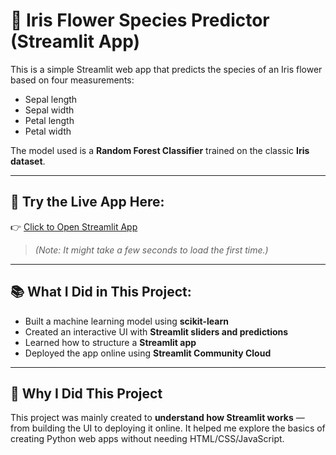 # 🌸 Iris Flower Species Predictor (Streamlit App)

This is a simple Streamlit web app that predicts the species of an Iris flower based on four measurements:

- Sepal length
- Sepal width
- Petal length
- Petal width

The model used is a **Random Forest Classifier** trained on the classic **Iris dataset**.

---

## 🚀 Try the Live App Here:

👉 [Click to Open Streamlit App](https://simpleirisflowerpredictor.streamlit.app)

> *(Note: It might take a few seconds to load the first time.)*

---

## 📚 What I Did in This Project:

- Built a machine learning model using **scikit-learn**
- Created an interactive UI with **Streamlit sliders and predictions**
- Learned how to structure a **Streamlit app**
- Deployed the app online using **Streamlit Community Cloud**

---

## 🧠 Why I Did This Project

This project was mainly created to **understand how Streamlit works** — from building the UI to deploying it online. It helped me explore the basics of creating Python web apps without needing HTML/CSS/JavaScript.

